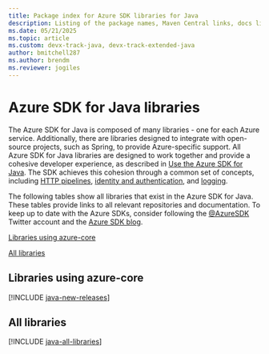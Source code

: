 ```yaml
---
title: Package index for Azure SDK libraries for Java
description: Listing of the package names, Maven Central links, docs links, and source code links for all libraries in the Azure SDK for Java.
ms.date: 05/21/2025
ms.topic: article
ms.custom: devx-track-java, devx-track-extended-java
author: bmitchell287
ms.author: brendm
ms.reviewer: jogiles
---
```


# Azure SDK for Java libraries

The Azure SDK for Java is composed of many libraries - one for each Azure service. Additionally, there are libraries designed to integrate with open-source projects, such as Spring, to provide Azure-specific support. All Azure SDK for Java libraries are designed to work together and provide a cohesive developer experience, as described in [Use the Azure SDK for Java](overview.md). The SDK achieves this cohesion through a common set of concepts, including [HTTP pipelines](http-client-pipeline.md), [identity and authentication](authentication/overview.md), and [logging](logging-overview.md).

The following tables show all libraries that exist in the Azure SDK for Java. These tables provide links to all relevant repositories and documentation. To keep up to date with the Azure SDKs, consider following the [@AzureSDK](https://twitter.com/azuresdk) Twitter account and the [Azure SDK blog](https://devblogs.microsoft.com/azure-sdk/).

[Libraries using azure-core](#libraries-using-azure-core)

[All libraries](#all-libraries)

## Libraries using azure-core

[!INCLUDE [java-new-releases](../../includes/java-new.md)]

## All libraries

[!INCLUDE [java-all-libraries](../../includes/java-all.md)]
